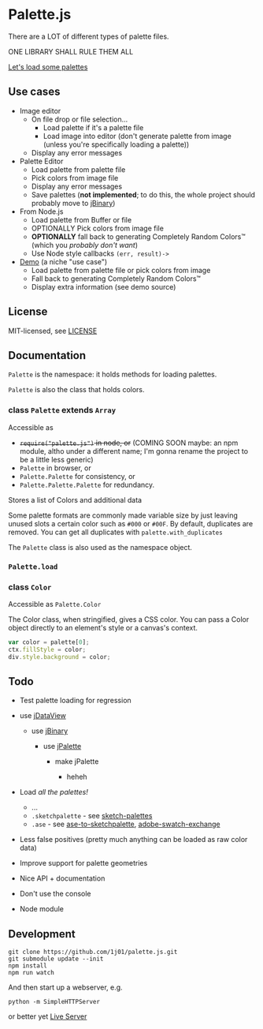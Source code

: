 
# Palette.js

There are a LOT of different types of palette files.

ONE LIBRARY SHALL RULE THEM ALL

[Let's load some palettes](https://1j01.github.io/palette.js/test)



## Use cases

* Image editor
	* On file drop or file selection...
		* Load palette if it's a palette file
		* Load image into editor (don't generate palette from image (unless you're specifically loading a palette))
	* Display any error messages
* Palette Editor
	* Load palette from palette file
	* Pick colors from image file
	* Display any error messages
	* Save palettes
	  (**not implemented**;
	  to do this, the whole project should probably move to
	  [jBinary](https://github.com/jDataView/jBinary))
* From Node.js
	* Load palette from Buffer or file
	* OPTIONALLY Pick colors from image file
	* **OPTIONALLY** fall back to generating Completely Random Colors™ (which you *probably don't want*)
	* Use Node style callbacks `(err, result)->`
* [Demo](https://1j01.github.io/palette.js/test)
  (a niche "use case")
	* Load palette from palette file or pick colors from image
	* Fall back to generating Completely Random Colors™
	* Display extra information (see demo source)


## License

MIT-licensed, see [LICENSE](LICENSE)


## Documentation

`Palette` is the namespace: it holds methods for loading palettes.

`Palette` is also the class that holds colors.


### class `Palette` extends `Array`

Accessible as
* ~~`require("palette.js")` in node, or~~ (COMING SOON maybe: an npm module, altho under a different name; I'm gonna rename the project to be a little less generic)
* `Palette` in browser, or
* `Palette.Palette` for consistency, or
* `Palette.Palette.Palette` for redundancy.


Stores a list of Colors and additional data

Some palette formats are commonly made variable size by just leaving unused slots a certain color
such as `#000` or `#00F`.
By default, duplicates are removed.
You can get all duplicates with `palette.with_duplicates`



The `Palette` class is also used as the namespace object.

### `Palette.load`



### class `Color`

Accessible as `Palette.Color`


The Color class, when stringified, gives a CSS color.
You can pass a Color object directly to an element's style or a canvas's context.

```javascript
var color = palette[0];
ctx.fillStyle = color;
div.style.background = color;
```




## Todo


* Test palette loading for regression

* use [jDataView](https://github.com/jDataView/jDataView)
	
	* use [jBinary](https://github.com/jDataView/jBinary)

		* use [jPalette](https://github.com/1j01/jPalette)
		
			* make jPalette
			
				* heheh


* Load *all the palettes!*
	* ...
	* `.sketchpalette` - see [sketch-palettes](https://github.com/andrewfiorillo/sketch-palettes)
	* `.ase` - see [ase-to-sketchpalette](https://github.com/andrewfiorillo/ase-to-sketchpalette/), [adobe-swatch-exchange](https://github.com/hughsk/adobe-swatch-exchange)


* Less false positives
  (pretty much anything can be loaded as raw color data)


* Improve support for palette geometries


* Nice API + documentation


* Don't use the console


* Node module


## Development

	git clone https://github.com/1j01/palette.js.git
	git submodule update --init
	npm install
	npm run watch

And then start up a webserver, e.g.

	python -m SimpleHTTPServer

or better yet [Live Server](https://www.npmjs.com/package/live-server)

